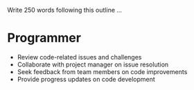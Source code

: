 Write 250 words following this outline ...

# Programmer
* Review code-related issues and challenges
* Collaborate with project manager on issue resolution
* Seek feedback from team members on code improvements
* Provide progress updates on code development


